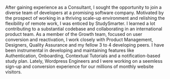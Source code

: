 After gaining experience as a Consultant, I sought the opportunity to join a diverse team of developers at a promising software company.
Motivated by the prospect of working in a thriving scale-up environment and relishing the flexibility of remote work, I was enticed by StudySmarter.
I learned a lot contributing to a substantial codebase and collaborating in an international product team.
As a member of the Growth team, focused on user conversion and reactivation, I work closely with Product Management, Designers, Quality Assurance and my fellow 3 to 4 developing peers.
I have been instrumental in developing and maintaining features like Authentication, Onboarding, Contextual Tutorials and a notification-based study plan.
Lately, Wordpress Engineers and I were working on a seemless sign-up and conversion experience for our millions of monthly website visitors.
